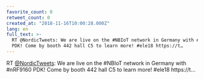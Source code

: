 ```yaml
---
favorite_count: 0
retweet_count: 0
created_at: "2018-11-16T10:00:28.000Z"
lang: en
full_text: >-
  RT @NordicTweets: We are live on the #NBIoT network in Germany with #nRF9160
  PDK! Come by booth 442 hall C5 to learn more! #ele18 https://t…
---
```


RT [@NordicTweets](https://twitter.com/NordicTweets): We are live on the #NBIoT
network in Germany with #nRF9160 PDK! Come by booth 442 hall C5 to learn more!
#ele18 https://t…
